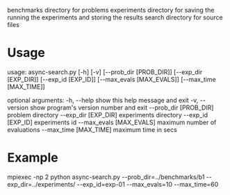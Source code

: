 benchmarks
    directory for problems
experiments
    directory for saving the running the experiments and storing the results
search
    directory for source files

Usage
=====

usage: async-search.py [-h] [-v] [--prob_dir [PROB_DIR]] [--exp_dir [EXP_DIR]]
                       [--exp_id [EXP_ID]] [--max_evals [MAX_EVALS]]
                       [--max_time [MAX_TIME]]

optional arguments:
  -h, --help            show this help message and exit
  -v, --version         show program's version number and exit
  --prob_dir [PROB_DIR]
                        problem directory
  --exp_dir [EXP_DIR]   experiments directory
  --exp_id [EXP_ID]     experiments id
  --max_evals [MAX_EVALS]
                        maximum number of evaluations
  --max_time [MAX_TIME]
                        maximum time in secs

Example
=======

mpiexec -np 2 python async-search.py --prob_dir=../benchmarks/b1 --exp_dir=../experiments/ --exp_id=exp-01 --max_evals=10 --max_time=60 
